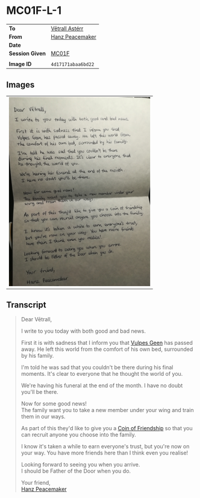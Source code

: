 # MC01F-L-1

|||
| --- | --- |
| **To** | [Vētrall Astérr](../characters/vetrall-asterr.md) | letter.1
| **From** | [Hanz Peacemaker](../characters/hanz-peacemaker.md) |
| **Date** | |
| **Session Given** | [MC01F](../sessions/completed/MC01F.md) |
|||
| **Image ID** | `4d17171abaa6bd22` |

## Images

||
|:---:|
| <img src="https://raw.githubusercontent.com/jesskelsall/astarus-images/main/letters/4d17171abaa6bd22.jpg" height="500" /> |

## Transcript

> Dear Vētrall,
>
> I write to you today with both good and bad news.
>
> First it is with sadness that I inform you that [Vulpes Geen](../characters/vulpes-geen.md) has passed away. He left this world from the comfort of his own bed, surrounded by his family.
>
> I'm told he was sad that you couldn't be there during his final moments. It's clear to everyone that he thought the world of you.
>
> We're having his funeral at the end of the month. I have no doubt you'll be there.
>
> Now for some good news!  
> The family want you to take a new member under your wing and train them in our ways.
>
> As part of this they'd like to give you a [Coin of Friendship](../items/coin-of-friendship.md) so that you can recruit anyone you choose into the family.
>
> I know it's taken a while to earn everyone's trust, but you're now on your way. You have more friends here than I think even you realise!
>
> Looking forward to seeing you when you arrive.  
> I should be Father of the Door when you do.
>
> Your friend,  
> [Hanz Peacemaker](../characters/hanz-peacemaker.md)

